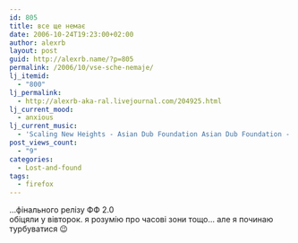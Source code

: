 ```yaml
---
id: 805
title: все ще немає
date: 2006-10-24T19:23:00+02:00
author: alexrb
layout: post
guid: http://alexrb.name/?p=805
permalink: /2006/10/vse-sche-nemaje/
lj_itemid:
  - "800"
lj_permalink:
  - http://alexrb-aka-ral.livejournal.com/204925.html
lj_current_mood:
  - anxious
lj_current_music:
  - 'Scaling New Heights - Asian Dub Foundation Asian Dub Foundation - Scaling New Heights'
post_views_count:
  - "9"
categories:
  - Lost-and-found
tags:
  - firefox
---
```

&#8230;фінального релізу ФФ 2.0  
обіцяли у вівторок. я розумію про часові зони тощо&#8230; але я починаю турбуватися 😉